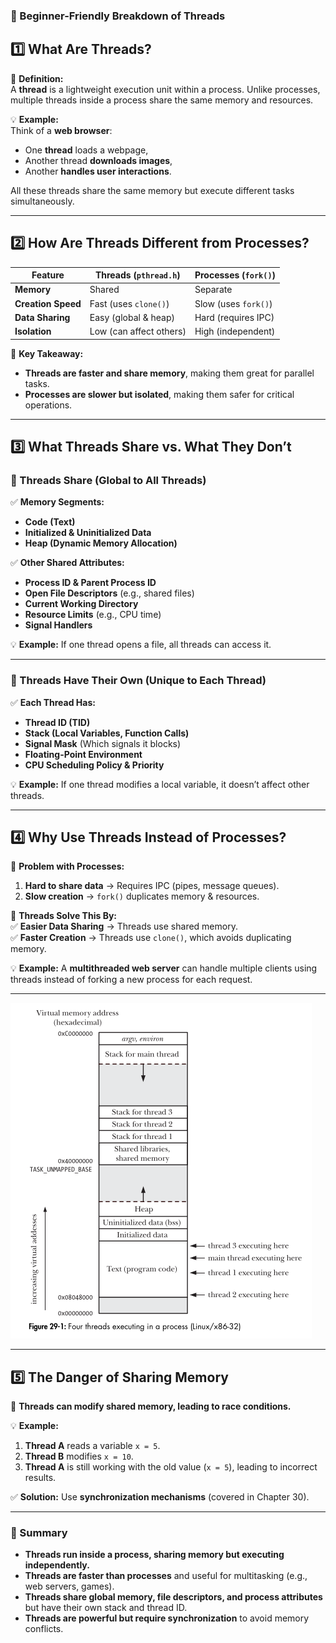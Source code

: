 ### **🔹 Beginner-Friendly Breakdown of Threads**  

## **1️⃣ What Are Threads?**  
📌 **Definition:**  
A **thread** is a lightweight execution unit within a process. Unlike processes, multiple threads inside a process share the same memory and resources.  

💡 **Example:**  
Think of a **web browser**:  
- One **thread** loads a webpage,  
- Another thread **downloads images**,  
- Another **handles user interactions**.  

All these threads share the same memory but execute different tasks simultaneously.  

---

## **2️⃣ How Are Threads Different from Processes?**  
| Feature       | Threads (`pthread.h`) | Processes (`fork()`) |
|--------------|------------------|----------------|
| **Memory**   | Shared          | Separate       |
| **Creation Speed** | Fast (uses `clone()`) | Slow (uses `fork()`) |
| **Data Sharing**  | Easy (global & heap) | Hard (requires IPC) |
| **Isolation** | Low (can affect others) | High (independent) |

📌 **Key Takeaway:**  
- **Threads are faster and share memory**, making them great for parallel tasks.  
- **Processes are slower but isolated**, making them safer for critical operations.  

---

## **3️⃣ What Threads Share vs. What They Don’t**  

### **🔹 Threads Share (Global to All Threads)**  
✅ **Memory Segments:**  
- **Code (Text)**
- **Initialized & Uninitialized Data**
- **Heap (Dynamic Memory Allocation)**  

✅ **Other Shared Attributes:**  
- **Process ID & Parent Process ID**  
- **Open File Descriptors** (e.g., shared files)  
- **Current Working Directory**  
- **Resource Limits** (e.g., CPU time)  
- **Signal Handlers**  

💡 **Example:** If one thread opens a file, all threads can access it.

---

### **🔹 Threads Have Their Own (Unique to Each Thread)**  
✅ **Each Thread Has:**  
- **Thread ID (TID)**  
- **Stack (Local Variables, Function Calls)**  
- **Signal Mask** (Which signals it blocks)  
- **Floating-Point Environment**  
- **CPU Scheduling Policy & Priority**  

💡 **Example:** If one thread modifies a local variable, it doesn’t affect other threads.  

---

## **4️⃣ Why Use Threads Instead of Processes?**  
🔹 **Problem with Processes:**  
1. **Hard to share data** → Requires IPC (pipes, message queues).  
2. **Slow creation** → `fork()` duplicates memory & resources.  

🔹 **Threads Solve This By:**  
✅ **Easier Data Sharing** → Threads use shared memory.  
✅ **Faster Creation** → Threads use `clone()`, which avoids duplicating memory.  

💡 **Example:** A **multithreaded web server** can handle multiple clients using threads instead of forking a new process for each request.  

---

![threads](./assets/threads.png)

---

## **5️⃣ The Danger of Sharing Memory**  
📌 **Threads can modify shared memory, leading to race conditions.**  

💡 **Example:**  
1. **Thread A** reads a variable `x = 5`.  
2. **Thread B** modifies `x = 10`.  
3. **Thread A** is still working with the old value (`x = 5`), leading to incorrect results.  

✅ **Solution:** Use **synchronization mechanisms** (covered in Chapter 30).  

---

### **📌 Summary**  
- **Threads run inside a process, sharing memory but executing independently.**  
- **Threads are faster than processes** and useful for multitasking (e.g., web servers, games).  
- **Threads share global memory, file descriptors, and process attributes** but have their own stack and thread ID.  
- **Threads are powerful but require synchronization** to avoid memory conflicts.  
